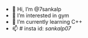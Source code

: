 - 👋 Hi, I’m @7sankalp
- 👀 I’m interested in gym
- 🌱 I’m currently learning C++
- 📫 # insta id: _sankalp07_

<!---
7sankalp/7sankalp is a ✨ special ✨ repository because its `README.md` (this file) appears on your GitHub profile.
You can click the Preview link to take a look at your changes.
--->
